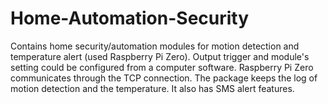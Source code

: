 # Home-Automation-Security
Contains home security/automation modules for motion detection and temperature alert (used Raspberry Pi Zero). Output trigger and module's setting could be configured from a computer software. Raspberry Pi Zero communicates through the TCP connection. The package keeps the log of motion detection and the temperature. It also has SMS alert features.

